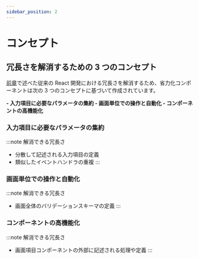 ```yaml
---
sidebar_position: 2
---
```


# コンセプト

## 冗長さを解消するための 3 つのコンセプト

[前章](./motivation.md)で述べた従来の React 開発における冗長さを解消するため、省力化コンポーネントは次の 3 つのコンセプトに基づいて作成されています。

<strong>
- 入力項目に必要なパラメータの集約
- 画面単位での操作と自動化
- コンポーネントの高機能化
</strong>

### 入力項目に必要なパラメータの集約

:::note 解消できる冗長さ

- 分散して記述される入力項目の定義
- 類似したイベントハンドラの重複
  :::

### 画面単位での操作と自動化

:::note 解消できる冗長さ

- 画面全体のバリデーションスキーマの定義
  :::

### コンポーネントの高機能化

:::note 解消できる冗長さ

- 画面項目コンポーネントの外部に記述される処理や定義
  :::
